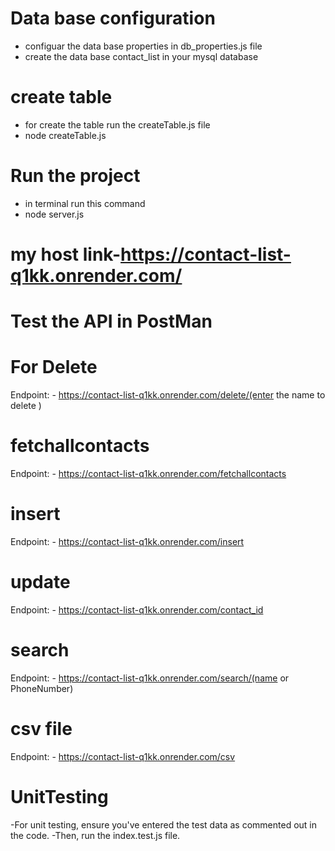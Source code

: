 # Data base configuration
- configuar the data base properties in db_properties.js file
- create the data base contact_list in your mysql database

# create table 
- for create the table run the createTable.js file 
- node createTable.js 

# Run the project
- in terminal run this command 
- node server.js

# my host link-https://contact-list-q1kk.onrender.com/

# Test the API in PostMan
 
# For Delete
  Endpoint:  - https://contact-list-q1kk.onrender.com/delete/(enter the name to delete )
# fetchallcontacts
  Endpoint:  - https://contact-list-q1kk.onrender.com/fetchallcontacts
# insert
  Endpoint:  - https://contact-list-q1kk.onrender.com/insert
# update
  Endpoint:  - https://contact-list-q1kk.onrender.com/contact_id
# search
  Endpoint:  - https://contact-list-q1kk.onrender.com/search/(name or PhoneNumber)
# csv file
  Endpoint:  - https://contact-list-q1kk.onrender.com/csv
# UnitTesting
-For unit testing, ensure you've entered the test data as commented out in the code.
-Then, run the index.test.js file.



